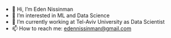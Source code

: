 - 👋 Hi, I’m Eden Nissinman
- 👀 I’m interested in ML and Data Science
- 🌱 I’m currently working at Tel-Aviv University as Data Scientist
- 📫 How to reach me: edennissinman@gmail.com

<!---
Eden-Niss/Eden-Niss is a ✨ special ✨ repository because its `README.md` (this file) appears on your GitHub profile.
You can click the Preview link to take a look at your changes.
--->
